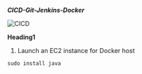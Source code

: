 ***CICD-Git-Jenkins-Docker***

![CICD](https://user-images.githubusercontent.com/60909862/166105137-66a46c43-46c4-46e8-a034-62f836d0f70d.jpg)

**Heading1**

1. Launch an EC2 instance for Docker host


```
sudo install java
```
